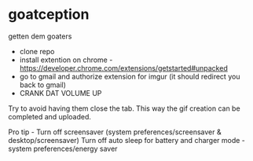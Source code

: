 # goatception
getten dem goaters

- clone repo
- install extention on chrome - https://developer.chrome.com/extensions/getstarted#unpacked
- go to gmail and authorize extension for imgur (it should redirect you back to gmail)
- CRANK DAT VOLUME UP

Try to avoid having them close the tab. This way the gif creation can be completed and uploaded.

Pro tip - Turn off screensaver (system preferences/screensaver & desktop/screensaver)
Turn off auto sleep for battery and charger mode - system preferences/energy saver
